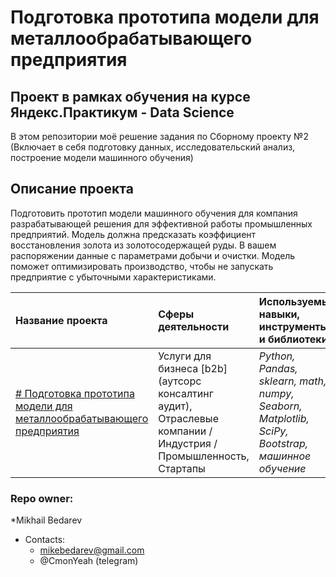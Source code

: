 # Подготовка прототипа модели для металлообрабатывающего предприятия
## Проект в рамках обучения на курсе Яндекс.Практикум - Data Science

В этом репозитории моё решение задания по Сборному проекту №2 (Включает в себя подготовку данных, исследовательский анализ, построение модели машинного обучения)

## Описание проекта
Подготовить прототип модели машинного обучения для компания разрабатывающей решения для эффективной работы промышленных предприятий.
Модель должна предсказать коэффициент восстановления золота из золотосодержащей руды. В вашем распоряжении данные с параметрами добычи и очистки.
Модель поможет оптимизировать производство, чтобы не запускать предприятие с убыточными характеристиками.

| Название проекта | Сферы деятельности | Используемые навыки, инструменты и библиотеки| Задачи проекта |
| :---------------------- | :---------------------- | :---------------------- |:---------------------- |
| [# Подготовка прототипа модели для металлообрабатывающего предприятия](prefabricated_project_2) | Услуги для бизнеса [b2b] (аутсорс консалтинг аудит), Отраслевые компании / Индустрия / Промышленность, Стартапы | *Python, Pandas, sklearn, math, numpy, Seaborn, Matplotlib, SciPy, Bootstrap, машинное обучение* | Разработка модели, предсказывающей коэффициент восстановления золота из золотосодержащей руды. |


### Repo owner: ###
*Mikhail Bedarev  
* Contacts:    
   - mikebedarev@gmail.com  
   - @CmonYeah (telegram)
